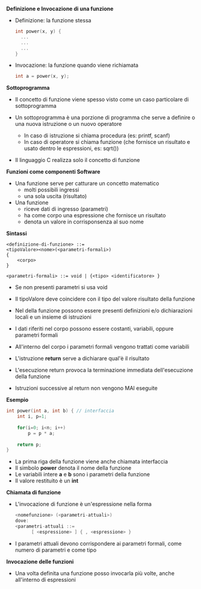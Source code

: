 **Definizione e Invocazione di una funzione**

- Definizione: la funzione stessa

  ```c
  int power(x, y) {
  	...
  	...
  	...
  }
  ```

- Invocazione: la funzione quando viene richiamata

  ```c
  int a = power(x, y);
  ```



**Sottoprogramma**

- Il concetto di funzione viene spesso visto come un caso particolare di sottoprogramma

- Un sottoprogramma è una porzione di programma che serve a definire o una nuova istruzione o un nuovo operatore
  - In caso di istruzione si chiama procedura (es: printf, scanf)
  - In caso di operatore si chiama funzione (che fornisce un risultato e usato dentro le espressioni, es: sqrt())
- Il linguaggio C realizza solo il concetto di funzione



**Funzioni come componenti Software**

- Una funzione serve per catturare un concetto matematico
  - molti possibili ingressi
  - una sola uscita (risultato)
- Una funzione
  - riceve dati di ingresso (parametri)
  - ha come corpo una espressione che fornisce un risultato
  - denota un valore in corrisponsenza al suo nome



**Sintassi**

```
<definizione-di-funzione> ::=
<tipoValore><nome>(<parametri-formali>)
{
	<corpo>
}

<parametri-formali> ::= void | {<tipo> <identificatore> }
```

- Se non presenti parametri si usa void
- Il tipoValore deve coincidere con il tipo del valore risultato della funzione
- Nel <corpo> della funzione possono essere presenti definizioni e/o dichiarazioni locali e un insieme di istruzioni
- I dati riferiti nel corpo possono essere costanti, variabili, oppure parametri formali

- All'interno del corpo i parametri formali vengono trattati come variabili
- L'istruzione **return** serve a dichiarare qual'è il risultato
- L'esecuzione return provoca la terminazione immediata dell'esecuzione della funzione
- Istruzioni successive al return non vengono MAI eseguite



**Esempio**

```c
int power(int a, int b) { // interfaccia
	int i, p=1;
	
	for(i=0; i<n; i++)
		p = p * a;
		
	return p;
}
```

- La prima riga della funzione viene anche chiamata interfaccia
- Il simbolo **power** denota il nome della funzione
- Le variabili intere **a** e **b** sono i parametri della funzione
- Il valore restituito è un **int**



**Chiamata di funzione**

- L'invocazione di funzione è un'espressione nella forma

  ```c
  <nomefunzione> (<parametri-attuali>)
  dove:
  <parametri-attuali ::=
    	[ <espressione> ] { , <espressione> }
  ```

- I parametri attuali devono corrispondere ai parametri formali, come numero di parametri e come tipo



**Invocazione delle funzioni**

- Una volta definita una funzione posso invocarla più volte, anche all'interno di espressioni